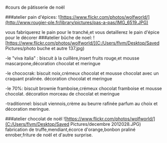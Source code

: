 #cours de pâtisserie de noël
	

###atelier pain d'épices:
![https://www.flickr.com/photos/wolfworld/](http://www.rougier-ple.fr/library/pictures/pas-a-pas/IMG_6519.JPG)

vous fabriquerez le pain pour le tranché,et vous detaillerez le pain d'épice pour le décorer
 ###atelier bûche de noel:
 ![https://www.flickr.com/photos/wolfworld/](C:/Users/flvm/Desktop/Saved Pictures/photo buche et autre 137.jpg)

 -le "viva italia" : biscuit à la cuillère,insert fruits rouge,et mousse mascarpone,décoration chocolat et meringue  

-le chococrak: biscuit noix,crémeux chocolat et mousse chocolat avec un craquant pralinée. décoration chocolat et meringue

-le 70%: biscuit brownie framboise,crémeux chocolat framboise et mousse chocolat. décoration morceau de chocolat et meringue

-traditionnel: biscuit viennois,crème au beurre rafinée parfum au choix et décoration meringue.

###atelier chocolat de noël
![https://www.flickr.com/photos/wolfworld/](C:/Users/flvm/Desktop/Saved Pictures/decembre 2012028.JPG)
 fabrication de truffe,mendiant,écorce d'orange,bonbon praliné enrober,friture de noël et d'autre surprise.


